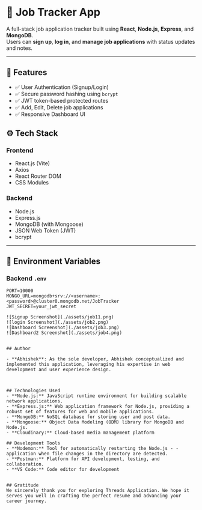 
# 🧰 Job Tracker App

A full-stack job application tracker built using **React**, **Node.js**, **Express**, and **MongoDB**.  
Users can **sign up**, **log in**, and **manage job applications** with status updates and notes.

---

 ## 🚀 Features

- ✅ User Authentication (Signup/Login)
- ✅ Secure password hashing using `bcrypt`
- ✅ JWT token-based protected routes
- ✅ Add, Edit, Delete job applications
- ✅ Responsive Dashboard UI

## ⚙️ Tech Stack

### Frontend
- React.js (Vite)
- Axios
- React Router DOM
- CSS Modules

### Backend
- Node.js
- Express.js
- MongoDB (with Mongoose)
- JSON Web Token (JWT)
- bcrypt

---

## 🔑 Environment Variables

### Backend `.env`

```env
PORT=10000
MONGO_URL=mongodb+srv://<username>:<password>@cluster0.mongodb.net/JobTracker
JWT_SECRET=your_jwt_secret

![Signup Screenshot](./assets/job11.png)
![login Screenshot](./assets/job2.png)
![Dashboard Screenshot](./assets/job3.png)
![Dashboard2 Screenshot](./assets/job4.png)


## Author

- **Abhishek**: As the sole developer, Abhishek conceptualized and implemented this application, leveraging his expertise in web development and user experience design.
  


## Technologies Used
- **Node.js:** JavaScript runtime environment for building scalable network applications.
- **Express.js:** Web application framework for Node.js, providing a robust set of features for web and mobile applications.
- **MongoDB:** NoSQL database for storing user and post data.
- **Mongoose:** Object Data Modeling (ODM) library for MongoDB and Node.js.
- **Cloudinary:** Cloud-based media management platform

## Development Tools 
- **Nodemon:** Tool for automatically restarting the Node.js - - application when file changes in the directory are detected.
- **Postman:** Platform for API development, testing, and collaboration.
- **VS Code:** Code editor for development


## Gratitude
We sincerely thank you for exploring Threads Application. We hope it serves you well in crafting the perfect resume and advancing your career journey.




